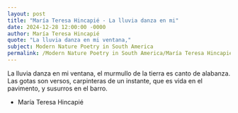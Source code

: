 ```yaml
---
layout: post
title: "María Teresa Hincapié - La lluvia danza en mi"
date: 2024-12-28 12:00:00 -0000
author: María Teresa Hincapié
quote: "La lluvia danza en mi ventana,"
subject: Modern Nature Poetry in South America
permalink: /Modern Nature Poetry in South America/María Teresa Hincapié/María Teresa Hincapié - La lluvia danza en mi
---
```


La lluvia danza en mi ventana,
el murmullo de la tierra
es canto de alabanza.
Las gotas son versos,
carpinteras de un instante,
que es vida en el pavimento,
y susurros en el barro.

- María Teresa Hincapié
